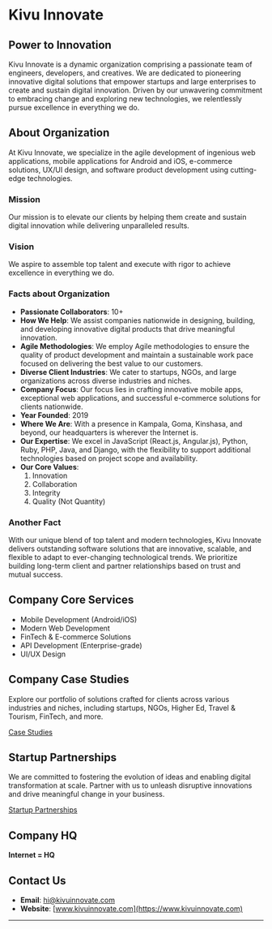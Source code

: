 # Kivu Innovate

## Power to Innovation

Kivu Innovate is a dynamic organization comprising a passionate team of engineers, developers, and creatives. We are dedicated to pioneering innovative digital solutions that empower startups and large enterprises to create and sustain digital innovation. Driven by our unwavering commitment to embracing change and exploring new technologies, we relentlessly pursue excellence in everything we do.

## About Organization

At Kivu Innovate, we specialize in the agile development of ingenious web applications, mobile applications for Android and iOS, e-commerce solutions, UX/UI design, and software product development using cutting-edge technologies.

### Mission

Our mission is to elevate our clients by helping them create and sustain digital innovation while delivering unparalleled results.

### Vision

We aspire to assemble top talent and execute with rigor to achieve excellence in everything we do.

### Facts about Organization

- **Passionate Collaborators**: 10+
- **How We Help**: We assist companies nationwide in designing, building, and developing innovative digital products that drive meaningful innovation.
- **Agile Methodologies**: We employ Agile methodologies to ensure the quality of product development and maintain a sustainable work pace focused on delivering the best value to our customers.
- **Diverse Client Industries**: We cater to startups, NGOs, and large organizations across diverse industries and niches.
- **Company Focus**: Our focus lies in crafting innovative mobile apps, exceptional web applications, and successful e-commerce solutions for clients nationwide.
- **Year Founded**: 2019
- **Where We Are**: With a presence in Kampala, Goma, Kinshasa, and beyond, our headquarters is wherever the Internet is.
- **Our Expertise**: We excel in JavaScript (React.js, Angular.js), Python, Ruby, PHP, Java, and Django, with the flexibility to support additional technologies based on project scope and availability.
- **Our Core Values**:
  1. Innovation
  2. Collaboration
  3. Integrity
  4. Quality (Not Quantity)

### Another Fact

With our unique blend of top talent and modern technologies, Kivu Innovate delivers outstanding software solutions that are innovative, scalable, and flexible to adapt to ever-changing technological trends. We prioritize building long-term client and partner relationships based on trust and mutual success.

## Company Core Services

- Mobile Development (Android/iOS)
- Modern Web Development
- FinTech & E-commerce Solutions
- API Development (Enterprise-grade)
- UI/UX Design

## Company Case Studies

Explore our portfolio of solutions crafted for clients across various industries and niches, including startups, NGOs, Higher Ed, Travel & Tourism, FinTech, and more.

[Case Studies](https://kivuinnovate.com/projects/)

## Startup Partnerships

We are committed to fostering the evolution of ideas and enabling digital transformation at scale. Partner with us to unleash disruptive innovations and drive meaningful change in your business.

[Startup Partnerships](https://kivuinnovate.com/startups/)

## Company HQ

**Internet = HQ**

## Contact Us

- **Email**: hi@kivuinnovate.com
- **Website**: [www.kivuinnovate.com](https://www.kivuinnovate.com)

---

